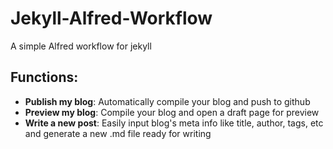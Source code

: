# Jekyll-Alfred-Workflow
A simple Alfred workflow for jekyll
## Functions:
- **Publish my blog**: Automatically compile your blog and push to github
- **Preview my blog**: Compile your blog and open a draft page for preview
- **Write a new post**: Easily input blog's meta info like title, author, tags, etc and generate a new .md file ready for writing


